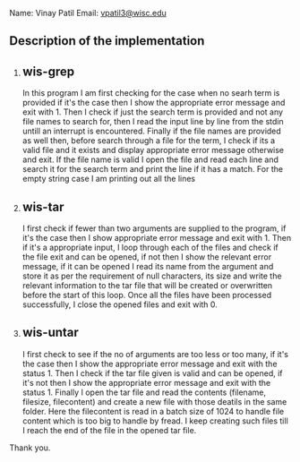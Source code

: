 Name: Vinay Patil
Email: vpatil3@wisc.edu

Description of the implementation
----------------------------------

1. wis-grep
   --------
   
   In this program I am first checking for the case when no searh term is provided if it's the case then I show the appropriate error message and exit with 1.
   Then I check if just the search term is provided and not any file names to search for, then I read the input line by line from the stdin untill an interrupt is encountered.
   Finally if the file names are provided as well then, before search through a file for the term, I check if its a valid file and it exists and display appropriate error message otherwise and exit. If the file name is valid I open the file and read each line and search it for the search term and print the line if it has a match.
   For the empty string case I am printing out all the lines

2. wis-tar
   -------

   I first check if fewer than two arguments are supplied to the program, if it's the case then I show appropriate error message and exit with 1.
   Then if it's a appropriate input, I loop through each of the files and check if the file exit and can be opened, if not then I show the relevant error message, if it can be opened I read its name from the argument and store it as per the requirement of null characters, its size and write the relevant information to the tar file that will be created or overwritten before the start of this loop.
   Once all the files have been processed successfully, I close the opened files and exit with 0.

3. wis-untar
   ---------

   I first check to see if the no of arguments are too less or too many, if it's the case then I show the appropriate error message and exit with the status 1.
   Then I check if the tar file given is valid and can be opened, if it's not then I show the appropriate error message and exit with the status 1.
   Finally I open the tar file and read the contents (filename, filesize, filecontent) and create a new file with those deatils in the same folder. Here the filecontent is read in a batch size of 1024 to handle file content which is too big to handle by fread. I keep creating such files till I reach the end of the file in the opened tar file.


Thank you.
